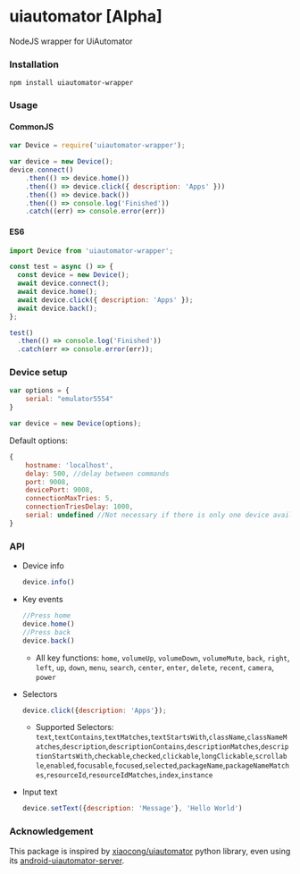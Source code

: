 # uiautomator [Alpha]
NodeJS wrapper for UiAutomator

### Installation
```
npm install uiautomator-wrapper
```

### Usage

#### CommonJS
```javascript
var Device = require('uiautomator-wrapper');

var device = new Device();
device.connect()
    .then(() => device.home())
    .then(() => device.click({ description: 'Apps' }))
    .then(() => device.back())
    .then(() => console.log('Finished'))
    .catch((err) => console.error(err))

```

#### ES6
```javascript
import Device from 'uiautomator-wrapper';

const test = async () => {
  const device = new Device();
  await device.connect();
  await device.home();
  await device.click({ description: 'Apps' });
  await device.back();
};

test()
  .then(() => console.log('Finished'))
  .catch(err => console.error(err));
```



### Device setup

```javascript
var options = {
    serial: "emulator5554"
}

var device = new Device(options);
```

Default options:
```javascript
{
    hostname: 'localhost',
    delay: 500, //delay between commands
    port: 9008,
    devicePort: 9008,
    connectionMaxTries: 5,
    connectionTriesDelay: 1000,
    serial: undefined //Not necessary if there is only one device available
}

```


### API

* Device info

    ```javascript
    device.info()
    ```
* Key events
    ```javascript
    //Press home
    device.home()
    //Press back
    device.back()
    ```
    * All key functions:
        ```home```, ```volumeUp```, ```volumeDown```, ```volumeMute```, ```back```, ```right```, ```left```, ```up```, ```down```, ```menu```, ```search```, ```center```, ```enter```, ```delete```, ```recent```, ```camera```, ```power```

* Selectors
    ```javascript
    device.click({description: 'Apps'});
    ```
    * Supported Selectors:
        ```text```,```textContains```,```textMatches```,```textStartsWith```,```className```,```classNameMatches```,```description```,```descriptionContains```,```descriptionMatches```,```descriptionStartsWith```,```checkable```,```checked```,```clickable```,```longClickable```,```scrollable```,```enabled```,```focusable```,```focused```,```selected```,```packageName```,```packageNameMatches```,```resourceId```,```resourceIdMatches```,```index```,```instance```
        
* Input text
    ```javascript
    device.setText({description: 'Message'}, 'Hello World')
    ```

### Acknowledgement
This package is inspired by [xiaocong/uiautomator](https://github.com/xiaocong/uiautomator) python library, even using its [android-uiautomator-server](https://github.com/xiaocong/android-uiautomator-server).